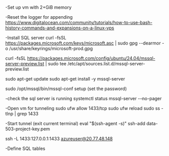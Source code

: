 -Set up vm with 2+GiB memory

-Reset the logger for appending
https://www.digitalocean.com/community/tutorials/how-to-use-bash-history-commands-and-expansions-on-a-linux-vps

-Install SQL server
curl -fsSL https://packages.microsoft.com/keys/microsoft.asc | sudo gpg --dearmor -o /usr/share/keyrings/microsoft-prod.gpg

curl -fsSL https://packages.microsoft.com/config/ubuntu/24.04/mssql-server-preview.list | sudo tee /etc/apt/sources.list.d/mssql-server-preview.list

sudo apt-get update
sudo apt-get install -y mssql-server

sudo /opt/mssql/bin/mssql-conf setup
(set the password)

-check the sql server is running
systemctl status mssql-server --no-pager


-Open vm for tunneling
sudo ufw allow 1433/tcp
sudo ufw reload
sudo ss -tlnp | grep 1433

-Start tunnel (exit current terminal)
eval "$(ssh-agent -s)"
ssh-add data-503-project-key.pem

ssh -L 1433:127.0.0.1:1433 azureuser@20.77.48.148

-Define SQL tables
